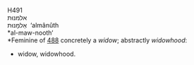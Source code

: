 H491  
אלמנוּת  
אַלמָנוּת ‎ ‘almânûth  
*al-maw-nooth‘  
*Feminine of [488](h0488) concretely a *widow*; abstractly *widowhood*:
- widow, widowhood.  
